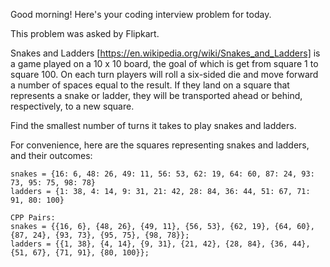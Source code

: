 Good morning! Here's your coding interview problem for today.

This problem was asked by Flipkart.

Snakes and Ladders [https://en.wikipedia.org/wiki/Snakes_and_Ladders] is a game
played on a 10 x 10 board, the goal of which is get from square 1 to square 100.
On each turn players will roll a six-sided die and move forward a number of
spaces equal to the result. If they land on a square that represents a snake or
ladder, they will be transported ahead or behind, respectively, to a new square.

Find the smallest number of turns it takes to play snakes and ladders.

For convenience, here are the squares representing snakes and ladders, and their
outcomes:
```
snakes = {16: 6, 48: 26, 49: 11, 56: 53, 62: 19, 64: 60, 87: 24, 93: 73, 95: 75, 98: 78}
ladders = {1: 38, 4: 14, 9: 31, 21: 42, 28: 84, 36: 44, 51: 67, 71: 91, 80: 100}

CPP Pairs:
snakes = {{16, 6}, {48, 26}, {49, 11}, {56, 53}, {62, 19}, {64, 60}, {87, 24}, {93, 73}, {95, 75}, {98, 78}};
ladders = {{1, 38}, {4, 14}, {9, 31}, {21, 42}, {28, 84}, {36, 44}, {51, 67}, {71, 91}, {80, 100}};
```


